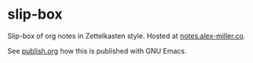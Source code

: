 # slip-box
Slip-box of org notes in Zettelkasten style. Hosted at [notes.alex-miller.co](https://notes.alex-miller.co).

See [publish.org](https://github.com/apmiller108/slip-box/blob/main/publish.org) how this is published with GNU Emacs.
